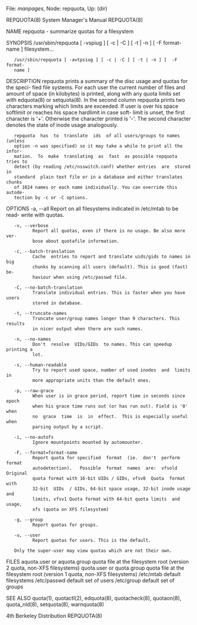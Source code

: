 File: *manpages*,  Node: repquota,  Up: (dir)

REPQUOTA(8)                 System Manager's Manual                REPQUOTA(8)



NAME
       repquota - summarize quotas for a filesystem

SYNOPSIS
       /usr/sbin/repquota [ -vspiug ] [ -c | -C ] [ -t | -n ] [ -F format-name
       ] filesystem...

       /usr/sbin/repquota [ -avtpsiug ] [ -c | -C ] [ -t | -n ] [  -F  format-
       name ]

DESCRIPTION
       repquota  prints  a summary of the disc usage and quotas for the speci-
       fied file systems.  For each user  the  current  number  of  files  and
       amount  of space (in kilobytes) is printed, along with any quota limits
       set with edquota(8) or setquota(8).   In  the  second  column  repquota
       prints  two  characters  marking  which limits are exceeded. If user is
       over his space softlimit or reaches his space hardlimit in  case  soft-
       limit  is  unset,  the  first character is '+'. Otherwise the character
       printed is '-'. The second character denotes the state of  inode  usage
       analogously.

       repquota  has  to  translate  ids  of all users/groups to names (unless
       option -n was specified) so it may take a while to print all the infor-
       mation.  To  make  translating  as  fast  as possible repquota tries to
       detect (by reading /etc/nsswitch.conf) whether entries  are  stored  in
       standard  plain text file or in a database and either translates chunks
       of 1024 names or each name individually. You can override this  autode-
       tection by -c or -C options.

OPTIONS
       -a, --all
              Report  on  all  filesystems  indicated in /etc/mtab to be read-
              write with quotas.

       -v, --verbose
              Report all quotas, even if there is no usage. Be also more  ver-
              bose about quotafile information.

       -c, --batch-translation
              Cache  entries to report and translate uids/gids to names in big
              chunks by scanning all users (default). This is good (fast)  be-
              haviour when using /etc/passwd file.

       -C, --no-batch-translation
              Translate individual entries. This is faster when you have users
              stored in database.

       -t, --truncate-names
              Truncate user/group names longer than 9 characters. This results
              in nicer output when there are such names.

       -n, --no-names
              Don't  resolve  UIDs/GIDs  to names. This can speedup printing a
              lot.

       -s, --human-readable
              Try to report used space, number of used inodes  and  limits  in
              more appropriate units than the default ones.

       -p, --raw-grace
              When user is in grace period, report time in seconds since epoch
              when his grace time runs out (or has run out). Field is '0' when
              no  grace  time  is  in  effect.  This is especially useful when
              parsing output by a script.

       -i, --no-autofs
              Ignore mountpoints mounted by automounter.

       -F, --format=format-name
              Report quota for specified  format  (ie.  don't  perform  format
              autodetection).   Possible  format  names  are:  vfsold Original
              quota format with 16-bit UIDs / GIDs, vfsv0  Quota  format  with
              32-bit  UIDs  / GIDs, 64-bit space usage, 32-bit inode usage and
              limits, vfsv1 Quota format with 64-bit quota limits  and  usage,
              xfs (quota on XFS filesystem)

       -g, --group
              Report quotas for groups.

       -u, --user
              Report quotas for users. This is the default.

       Only the super-user may view quotas which are not their own.

FILES
       aquota.user or aquota.group
                           quota file at the filesystem root (version 2 quota,
                           non-XFS filesystems)
       quota.user or quota.group
                           quota file at the filesystem root (version 1 quota,
                           non-XFS filesystems)
       /etc/mtab           default filesystems
       /etc/passwd         default set of users
       /etc/group          default set of groups

SEE ALSO
       quota(1),    quotactl(2),    edquota(8),   quotacheck(8),   quotaon(8),
       quota_nld(8), setquota(8), warnquota(8)



4th Berkeley Distribution                                          REPQUOTA(8)
